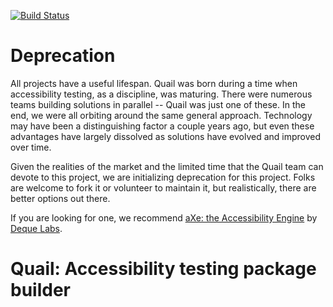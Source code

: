 [![Build Status](https://travis-ci.org/quailjs/quail-core.svg?branch=master)](https://travis-ci.org/quailjs/quail-core)

# Deprecation

All projects have a useful lifespan. Quail was born during a time when accessibility
testing, as a discipline, was maturing. There were numerous teams building solutions
in parallel -- Quail was just one of these. In the end, we were all orbiting around
the same general approach. Technology may have been a distinguishing factor a couple
years ago, but even these advantages have largely dissolved as solutions have evolved
and improved over time.

Given the realities of the market and the limited time that the Quail team can
devote to this project, we are initializing deprecation for this project. Folks
are welcome to fork it or volunteer to maintain it, but realistically, there are
better options out there.

If you are looking for one, we recommend [aXe: the Accessibility Engine](https://github.com/dequelabs/axe-core) by [Deque Labs](https://github.com/dequelabs).

# Quail: Accessibility testing package builder
